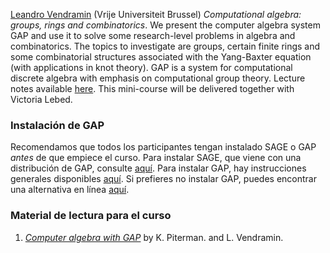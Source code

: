 [Leandro Vendramin](https://vendramin.github.io) (Vrije Universiteit Brussel)
_Computational algebra: groups, rings and combinatorics_. We present the computer algebra system GAP and use it to solve some research-level problems in algebra and combinatorics. The topics to investigate are groups, certain finite rings and some combinatorial structures associated with the Yang-Baxter equation (with applications in knot theory).  GAP is a system for computational discrete algebra with emphasis on computational group theory. Lecture notes available [here](https://github.com/vendramin/gap). This mini-course will be delivered together with Victoria Lebed.

### Instalación de GAP ###

Recomendamos que todos los participantes tengan instalado SAGE o GAP _antes_ de que
empiece el curso. Para instalar SAGE, que viene con una distribución de GAP,
consulte [aquí](https://doc.sagemath.org/html/en/installation/index.html). Para instalar GAP, 
hay instrucciones generales disponibles [aquí](https://www.gap-system.org/Download/index.html). 
Si prefieres no instalar GAP, puedes encontrar una alternativa en línea 
[aquí](https://github.com/gap-system/try-gap-in-jupyter).

### Material de lectura para el curso ###

1. [_Computer algebra with GAP_](vendramin/gap.pdf) by K. Piterman. and L. Vendramin.